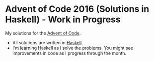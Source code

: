 # Advent of Code 2016 (Solutions in Haskell) - Work in Progress

My solutions for the [Advent of Code](http://adventofcode.com/).

- All solutions are written in [Haskell](https://www.haskell.org/).
- I'm learning Haskell as I solve the problems. You might see improvements in code as I progress through the month.